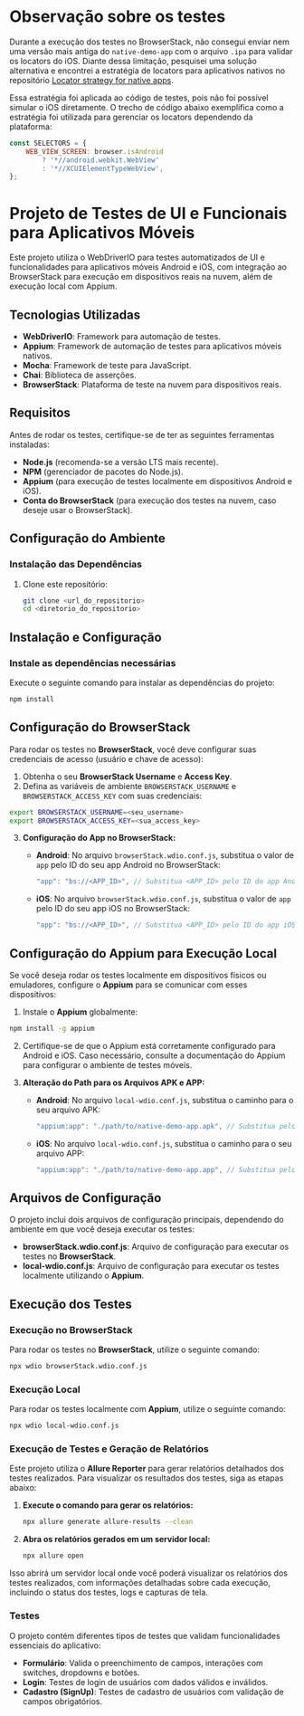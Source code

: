 # Observação sobre os testes

Durante a execução dos testes no BrowserStack, não consegui enviar nem uma versão mais antiga do `native-demo-app` com o arquivo `.ipa` para validar os locators do iOS. Diante dessa limitação, pesquisei uma solução alternativa e encontrei a estratégia de locators para aplicativos nativos no repositório [Locator strategy for native apps](https://github.com/webdriverio/appium-boilerplate).

Essa estratégia foi aplicada ao código de testes, pois não foi possível simular o iOS diretamente. O trecho de código abaixo exemplifica como a estratégia foi utilizada para gerenciar os locators dependendo da plataforma:

```javascript
const SELECTORS = {
    WEB_VIEW_SCREEN: browser.isAndroid
        ? '*//android.webkit.WebView'
        : '*//XCUIElementTypeWebView',
};
```

# Projeto de Testes de UI e Funcionais para Aplicativos Móveis

Este projeto utiliza o WebDriverIO para testes automatizados de UI e funcionalidades para aplicativos móveis Android e iOS, com integração ao BrowserStack para execução em dispositivos reais na nuvem, além de execução local com Appium.

## Tecnologias Utilizadas

- **WebDriverIO**: Framework para automação de testes.
- **Appium**: Framework de automação de testes para aplicativos móveis nativos.
- **Mocha**: Framework de teste para JavaScript.
- **Chai**: Biblioteca de asserções.
- **BrowserStack**: Plataforma de teste na nuvem para dispositivos reais.

## Requisitos

Antes de rodar os testes, certifique-se de ter as seguintes ferramentas instaladas:

- **Node.js** (recomenda-se a versão LTS mais recente).
- **NPM** (gerenciador de pacotes do Node.js).
- **Appium** (para execução de testes localmente em dispositivos Android e iOS).
- **Conta do BrowserStack** (para execução dos testes na nuvem, caso deseje usar o BrowserStack).

## Configuração do Ambiente

### Instalação das Dependências

1. Clone este repositório:
   ```bash
   git clone <url_do_repositorio>
   cd <diretorio_do_repositorio>
   ```

## Instalação e Configuração

### Instale as dependências necessárias

Execute o seguinte comando para instalar as dependências do projeto:

```bash
npm install
```

## Configuração do BrowserStack

Para rodar os testes no **BrowserStack**, você deve configurar suas credenciais de acesso (usuário e chave de acesso):

1. Obtenha o seu **BrowserStack Username** e **Access Key**.
2. Defina as variáveis de ambiente `BROWSERSTACK_USERNAME` e `BROWSERSTACK_ACCESS_KEY` com suas credenciais:

```bash
export BROWSERSTACK_USERNAME=<seu_username>
export BROWSERSTACK_ACCESS_KEY=<sua_access_key>
```

3. **Configuração do App no BrowserStack:**
   - **Android**: No arquivo `browserStack.wdio.conf.js`, substitua o valor de `app` pelo ID do seu app Android no BrowserStack:
      ```js
      "app": "bs://<APP_ID>", // Substitua <APP_ID> pelo ID do app Android no BrowserStack
      ```
   
   - **iOS**: No arquivo `browserStack.wdio.conf.js`, substitua o valor de `app` pelo ID do seu app iOS no BrowserStack:
      ```js
      "app": "bs://<APP_ID>", // Substitua <APP_ID> pelo ID do app iOS no BrowserStack
      ```

## Configuração do Appium para Execução Local

Se você deseja rodar os testes localmente em dispositivos físicos ou emuladores, configure o **Appium** para se comunicar com esses dispositivos:

1. Instale o **Appium** globalmente:

```bash
npm install -g appium
```
2. Certifique-se de que o Appium está corretamente configurado para Android e iOS. Caso necessário, consulte a documentação do Appium para configurar o ambiente de testes móveis.

3. **Alteração do Path para os Arquivos APK e APP:**
   - **Android**: No arquivo `local-wdio.conf.js`, substitua o caminho para o seu arquivo APK:
      ```js
      "appium:app": "./path/to/native-demo-app.apk", // Substitua pelo path do seu apk
      ```

   - **iOS**: No arquivo `local-wdio.conf.js`, substitua o caminho para o seu arquivo APP:
      ```js
      "appium:app": "./path/to/native-demo-app.app", // Substitua pelo path do seu app ios
      ```

## Arquivos de Configuração

O projeto inclui dois arquivos de configuração principais, dependendo do ambiente em que você deseja executar os testes:

- **browserStack.wdio.conf.js**: Arquivo de configuração para executar os testes no **BrowserStack**.
- **local-wdio.conf.js**: Arquivo de configuração para executar os testes localmente utilizando o **Appium**.

## Execução dos Testes

### Execução no BrowserStack

Para rodar os testes no **BrowserStack**, utilize o seguinte comando:

```bash
npx wdio browserStack.wdio.conf.js
```

### Execução Local

Para rodar os testes localmente com **Appium**, utilize o seguinte comando:

```bash
npx wdio local-wdio.conf.js
```

### Execução de Testes e Geração de Relatórios

Este projeto utiliza o **Allure Reporter** para gerar relatórios detalhados dos testes realizados. Para visualizar os resultados dos testes, siga as etapas abaixo:

1. **Execute o comando para gerar os relatórios:**
    ```bash
    npx allure generate allure-results --clean
    ```

2. **Abra os relatórios gerados em um servidor local:**
    ```bash
    npx allure open
    ```

Isso abrirá um servidor local onde você poderá visualizar os relatórios dos testes realizados, com informações detalhadas sobre cada execução, incluindo o status dos testes, logs e capturas de tela.

### Testes

O projeto contém diferentes tipos de testes que validam funcionalidades essenciais do aplicativo:

- **Formulário**: Valida o preenchimento de campos, interações com switches, dropdowns e botões.
- **Login**: Testes de login de usuários com dados válidos e inválidos.
- **Cadastro (SignUp)**: Testes de cadastro de usuários com validação de campos obrigatórios.


